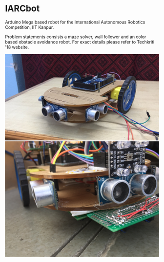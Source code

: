 # IARCbot

Arduino Mega based robot for the International Autonomous Robotics Competition, IIT Kanpur.

Problem statements consists a maze solver, wall follower and an color based obstacle avoidance robot. For exact details please refer to Techkriti '18 website.

![alt text](https://raw.githubusercontent.com/karpenet/IARCbot/master/Images/Init.jpg)
![alt text](https://raw.githubusercontent.com/karpenet/IARCbot/master/Images/Final.jpg)
